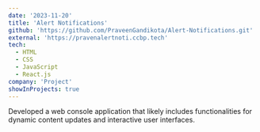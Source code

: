 ```yaml
---
date: '2023-11-20'
title: 'Alert Notifications'
github: 'https://github.com/PraveenGandikota/Alert-Notifications.git'
external: 'https://pravenalertnoti.ccbp.tech'
tech:
  - HTML
  - CSS
  - JavaScript
  - React.js
company: 'Project'
showInProjects: true
---
```


Developed a web console application that likely includes functionalities for dynamic content updates and interactive user interfaces.

